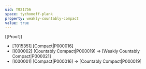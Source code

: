 ```yaml
---
uid: T021756
space: tychonoff-plank
property: weakly-countably-compact
value: true
---
```

[[Proof]]

* [T015351] [Compact|P000016]
* [I000002] [Countably Compact|P000019] => [Weakly Countably Compact|P000021]
* [I000001] [Compact|P000016] => [Countably Compact|P000019]

